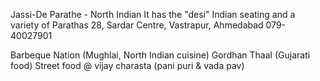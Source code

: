 Jassi-De Parathe - North Indian
It has the "desi" Indian seating and a variety of Parathas
28, Sardar Centre, Vastrapur, Ahmedabad
079-40027901

Barbeque Nation (Mughlai, North Indian cuisine)
Gordhan Thaal (Gujarati food)
Street food @ vijay charasta (pani puri & vada pav)

